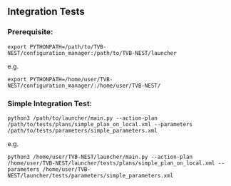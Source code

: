 ## **Integration Tests**

### Prerequisite:

`export PYTHONPATH=/path/to/TVB-NEST/configuration_manager:/path/to/TVB-NEST/launcher`

e.g.

`export PYTHONPATH=/home/user/TVB-NEST/configuration_manager/:/home/user/TVB-NEST/`

### Simple Integration Test:

`python3 /path/to/launcher/main.py --action-plan /path/to/tests/plans/simple_plan_on_local.xml --parameters /path/to/tests/parameters/simple_parameters.xml`

e.g.

`python3 /home/user/TVB-NEST/launcher/main.py --action-plan /home/user/TVB-NEST/launcher/tests/plans/simple_plan_on_local.xml --parameters /home/user/TVB-NEST/launcher/tests/parameters/simple_parameters.xml`
